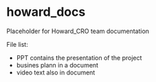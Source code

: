 # howard_docs
Placeholder for Howard_CRO team documentation

File list:
- PPT contains the presentation of the project
- busines plann in a document
- video text also in document
